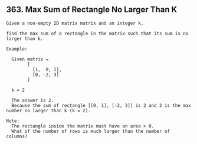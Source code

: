 ## 363\. Max Sum of Rectangle No Larger Than K

    Given a non-empty 2D matrix matrix and an integer k, 
    
    find the max sum of a rectangle in the matrix such that its sum is no larger than k.
    
    Example:
    
      Given matrix = 
            [
              [1,  0, 1],
              [0, -2, 3]
            ]
      
      k = 2
      
      The answer is 2. 
      Because the sum of rectangle [[0, 1], [-2, 3]] is 2 and 2 is the max number no larger than k (k = 2).
      
    Note:
      The rectangle inside the matrix must have an area > 0.
      What if the number of rows is much larger than the number of columns?
